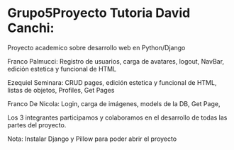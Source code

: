 # Grupo5Proyecto Tutoria David Canchi:

Proyecto academico sobre desarrollo web en Python/Django

Franco Palmucci: Registro de usuarios, carga de avatares, logout, NavBar,  edición estetica y funcional de HTML

Ezequiel Seminara: CRUD pages, edición estetica y funcional de HTML, listas de objetos, Profiles, Get Pages

Franco De Nicola: Login, carga de imágenes, models de la DB, Get Page,

Los 3 integrantes participamos y colaboramos en el desarrollo de todas las partes del proyecto.

Nota: Instalar Django y Pillow para poder abrir el proyecto
